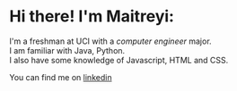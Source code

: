 # Hi there! I'm Maitreyi:  

I'm a freshman at UCI with a _computer engineer_ major.  
I am familiar with Java, Python.  
I also have some knowledge of Javascript, HTML and CSS.  


You can find me on [linkedin](https://www.linkedin.com/in/maitreyi-pareek-0730b0229/) 
